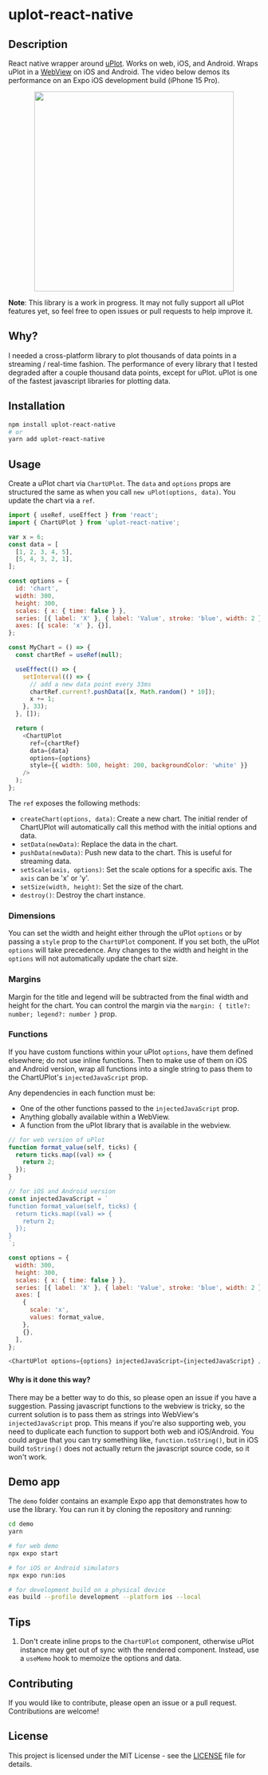 # uplot-react-native

## Description

React native wrapper around [uPlot](https://github.com/leeoniya/uPlot). Works on web, iOS, and Android. Wraps uPlot in a [WebView](https://github.com/react-native-webview/react-native-webview) on iOS and Android. The video below demos its performance on an Expo iOS development build (iPhone 15 Pro).

<p align="center">
<img src="https://github.com/user-attachments/assets/f9e2e65c-bfe2-40a4-87ef-4d68faa11e77" height="400" />
</p>

**Note**: This library is a work in progress. It may not fully support all uPlot features yet, so feel free to open issues or pull requests to help improve it.

## Why?

I needed a cross-platform library to plot thousands of data points in a streaming / real-time fashion. The performance of every library that I tested degraded after a couple thousand data points, except for uPlot. uPlot is one of the fastest javascript libraries for plotting data.

## Installation

```bash
npm install uplot-react-native
# or
yarn add uplot-react-native
```

## Usage

Create a uPlot chart via `ChartUPlot`. The `data` and `options` props are structured the same as when you call `new uPlot(options, data)`. You update the chart via a `ref`.

```javascript
import { useRef, useEffect } from 'react';
import { ChartUPlot } from 'uplot-react-native';

var x = 6;
const data = [
  [1, 2, 3, 4, 5],
  [5, 4, 3, 2, 1],
];

const options = {
  id: 'chart',
  width: 300,
  height: 300,
  scales: { x: { time: false } },
  series: [{ label: 'X' }, { label: 'Value', stroke: 'blue', width: 2 }],
  axes: [{ scale: 'x' }, {}],
};

const MyChart = () => {
  const chartRef = useRef(null);

  useEffect(() => {
    setInterval(() => {
      // add a new data point every 33ms
      chartRef.current?.pushData([x, Math.random() * 10]);
      x += 1;
    }, 33);
  }, []);

  return (
    <ChartUPlot
      ref={chartRef}
      data={data}
      options={options}
      style={{ width: 500, height: 200, backgroundColor: 'white' }}
    />
  );
};
```

The `ref` exposes the following methods:

- `createChart(options, data)`: Create a new chart. The initial render of ChartUPlot will automatically call this method with the initial options and data.
- `setData(newData)`: Replace the data in the chart.
- `pushData(newData)`: Push new data to the chart. This is useful for streaming data.
- `setScale(axis, options)`: Set the scale options for a specific axis. The `axis` can be 'x' or 'y'.
- `setSize(width, height)`: Set the size of the chart.
- `destroy()`: Destroy the chart instance.

### Dimensions

You can set the width and height either through the uPlot `options` or by passing a `style` prop to the `ChartUPlot` component. If you set both, the uPlot `options` will take precedence. Any changes to the width and height in the `options` will not automatically update the chart size.

### Margins

Margin for the title and legend will be subtracted from the final width and height for the chart. You can control the margin via the `margin: { title?: number; legend?: number }` prop.

### Functions

If you have custom functions within your uPlot `options`, have them defined elsewhere; do not use inline functions. Then to make use of them on iOS and Android version, wrap all functions into a single string to pass them to the ChartUPlot's `injectedJavaScript` prop.

Any dependencies in each function must be:

- One of the other functions passed to the `injectedJavaScript` prop.
- Anything globally available within a WebView.
- A function from the uPlot library that is available in the webview.

```javascript
// for web version of uPlot
function format_value(self, ticks) {
  return ticks.map((val) => {
    return 2;
  });
}

// for iOS and Android version
const injectedJavaScript = `
function format_value(self, ticks) {
  return ticks.map((val) => {
    return 2;
  });
}
`;

const options = {
  width: 300,
  height: 300,
  scales: { x: { time: false } },
  series: [{ label: 'X' }, { label: 'Value', stroke: 'blue', width: 2 }],
  axes: [
    {
      scale: 'x',
      values: format_value,
    },
    {},
  ],
};

<ChartUPlot options={options} injectedJavaScript={injectedJavaScript} />;
```

#### Why is it done this way?

There may be a better way to do this, so please open an issue if you have a suggestion. Passing javascript functions to the webview is tricky, so the current solution is to pass them as strings into WebView's `injectedJavaScript` prop. This means if you're also supporting web, you need to duplicate each function to support both web and iOS/Android. You could argue that you can try something like, `function.toString()`, but in iOS build `toString()` does not actually return the javascript source code, so it won't work.

## Demo app

The `demo` folder contains an example Expo app that demonstrates how to use the library. You can run it by cloning the repository and running:

```bash
cd demo
yarn

# for web demo
npx expo start

# for iOS or Android simulators
npx expo run:ios

# for development build on a physical device
eas build --profile development --platform ios --local
```

## Tips

1. Don't create inline props to the `ChartUPlot` component, otherwise uPlot instance may get out of sync with the rendered component. Instead, use a `useMemo` hook to memoize the options and data.

## Contributing

If you would like to contribute, please open an issue or a pull request. Contributions are welcome!

## License

This project is licensed under the MIT License - see the [LICENSE](LICENSE) file for details.
